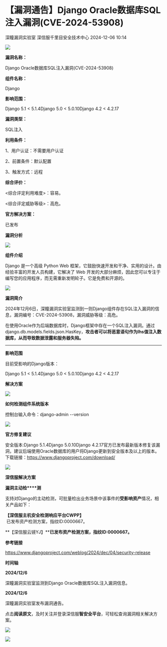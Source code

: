 #  【漏洞通告】Django Oracle数据库SQL注入漏洞(CVE-2024-53908)   
深瞳漏洞实验室  深信服千里目安全技术中心   2024-12-06 10:14  
  
![](https://mmbiz.qpic.cn/mmbiz_gif/w8NHw6tcQ5zdNh88syyXibV4cDXSlrgElAC01ianI0CGIVQQFoqHzjX8GehctJKAqSLlrhBVeshnErBRYePRXTWw/640?wx_fmt=gif "")  
  
**漏洞名称：**  
  
Django Oracle数据库SQL注入漏洞(CVE-2024-53908)  
  
**组件名称：**  
  
Django  
  
**影响范围：**  
  
Django 5.1 < 5.1.4Django 5.0 < 5.0.10Django 4.2 < 4.2.17  
  
**漏洞类型：**  
  
SQL注入  
  
**利用条件：**  
  
1、用户认证：不需要用户认证  
  
2、前置条件：默认配置  
  
3、触发方式：远程  
  
**综合评价：**  
  
<综合评定利用难度>：容易。  
  
<综合评定威胁等级>：高危。  
  
**官方解决方案：**  
  
已发布  
  
  
  
  
  
**漏洞分析**  
  
![](https://mmbiz.qpic.cn/mmbiz_gif/w8NHw6tcQ5zdNh88syyXibV4cDXSlrgElNWoa1lJykKnYNHF5fB1PTP7Kv9l1NiaOzic0vuNAZJRPBzEEMftxhyiaQ/640?wx_fmt=gif "")  
  
**组件介绍**  
  
Django 是一个高级 Python Web 框架，它鼓励快速开发和干净、实用的设计。由经验丰富的开发人员构建，它解决了 Web 开发的大部分麻烦，因此您可以专注于编写您的应用程序，而无需重新发明轮子。它是免费和开源的。  
  
![](https://mmbiz.qpic.cn/mmbiz_gif/w8NHw6tcQ5zdNh88syyXibV4cDXSlrgElNWoa1lJykKnYNHF5fB1PTP7Kv9l1NiaOzic0vuNAZJRPBzEEMftxhyiaQ/640?wx_fmt=gif "")  
  
**漏洞简介**  
  
2024年12月6日，深瞳漏洞实验室监测到一则Django组件存在SQL注入漏洞的信息，漏洞编号：CVE-2024-53908，漏洞威胁等级：高危。  
  
在使用Oracle作为后端数据库时，Django框架中存在一个SQL注入漏洞。通过django.db.models.fields.json.HasKey，**攻击者可以将恶意语句作为lhs值注入数据库，从而导致数据泄露和服务器失陷。**  
  
  
****  
  
  
**影响范围**  
  
目前受影响的Django版本：  
  
Django 5.1 < 5.1.4Django 5.0 < 5.0.10Django 4.2 < 4.2.17  
  
  
  
**解决方案**  
  
![](https://mmbiz.qpic.cn/mmbiz_gif/w8NHw6tcQ5wticwnW9PNOkkqz62HoQfV5B4R5kicy16sehESLjCbpQiaWPYRuXU4S05w9cWvVoiaWiaQVAO7BHXzCibQ/640?wx_fmt=gif&from=appmsg "")  
  
**如何检测组件系统版本**  
  
  
控制台输入命令：django-admin --version  
  
![](https://mmbiz.qpic.cn/mmbiz_gif/w8NHw6tcQ5wticwnW9PNOkkqz62HoQfV5B4R5kicy16sehESLjCbpQiaWPYRuXU4S05w9cWvVoiaWiaQVAO7BHXzCibQ/640?wx_fmt=gif&from=appmsg "")  
  
**官方修复建议**  
  
  
安全版本:Django 5.1.4Django 5.0.10Django 4.2.17官方已发布最新版本修复该漏洞，建议后端使用Oracle数据库的用户将Django更新到安全版本及以上的版本。下载链接：https://www.djangoproject.com/download/  
  
![](https://mmbiz.qpic.cn/mmbiz_gif/w8NHw6tcQ5wticwnW9PNOkkqz62HoQfV5B4R5kicy16sehESLjCbpQiaWPYRuXU4S05w9cWvVoiaWiaQVAO7BHXzCibQ/640?wx_fmt=gif&from=appmsg "")  
  
**深信服解决方案**  
  
  
**漏洞主动检****测**  
  
支持对Django的主动检测，可批量检出业务场景中该事件的**受影响资产**情况，相关产品如下：  
  
**【深信服主机安全检测响应平台CWPP】**  
 已发布资产检测方案，指纹ID:0000667。  
  
**【深信服云镜YJ】******已发布资产检测方案，指纹ID:0000667。****  
  
  
  
  
**参考链接**  
  
  
https://www.djangoproject.com/weblog/2024/dec/04/security-release  
  
  
  
**时间轴**  
  
  
  
**2024/12/6**  
  
深瞳漏洞实验室监测到Django Oracle数据库SQL注入漏洞信息。  
  
  
**2024/12/6**  
  
深瞳漏洞实验室发布漏洞通告。  
  
  
点击**阅读原文**，及时关注并登录深信服**智安全平台**，可轻松查询漏洞相关解决方案。  
  
![](https://mmbiz.qpic.cn/mmbiz_png/w8NHw6tcQ5wticwnW9PNOkkqz62HoQfV5vz3vADDwP4CzVyYpI0klxk2Vhd5uYriccCh45mdg8GOknib73oZRMP2Q/640?wx_fmt=png&from=appmsg "")  
  
  
![](https://mmbiz.qpic.cn/mmbiz_jpg/w8NHw6tcQ5zvcIHbwGGYKbqDVYsVKzNNia1jYtHf49C7133AlDXAgex2W4lFvpia56tjQQDkiauNBrl08YbxqG01A/640?wx_fmt=jpeg&from=appmsg "")  
  
  
